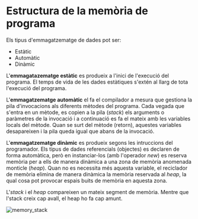 # Estructura de la memòria de programa

Els tipus d'emmagatzematge de dades pot ser:
* Estàtic
* Automàtic
* Dinàmic

L'**emmagatazematge estàtic** es produeix a l'inici de l'execució del programa. El temps de vida de les dades estàtiques s'extén al llarg de tota l'execució del programa.

L'**emmagatzematge automàtic** el fa el compilador a mesura que gestiona la pila d'invocacions als diferents mètodes del programa. Cada vegada que s'entra en un mètode, es copien a la pila (*stack*) els arguments o paràmetres de la invocació i a continuació es fa el mateix amb les variables locals del mètode. Quan se surt del mètode (retorn), aquestes variables desapareixen i la pila queda igual que abans de la invocació.

L'**emmagatzematge dinàmic** es produeix segons les intruccions del programador. Els tipus de dades referencials (objectes) es declaren de forma automàtica, però en instanciar-los (amb l'operador *new*) es reserva memòria per a ells de manera dinàmica a una zona de memòria anomenada monticle (*heap*). Quan no es necessita més aquesta variable, el reciclador de memòria elimina de manera dinàmica la memòria reservada al *heap*, la qual cosa pot provocar espais buits de memòria en aquesta zona.

L'*stack* i el *heap* compareixen un mateix segment de memòria. Mentre que l'stack creix cap avall, el heap ho fa cap amunt.

![memory_stack](https://user-images.githubusercontent.com/36074660/207142668-af3af744-a575-4fdc-9ee0-a9b738ee5fa5.png)
